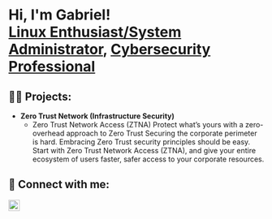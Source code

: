 <h1>Hi, I'm Gabriel! <br/><a href="https://github.com/jonjonignacio/">Linux Enthusiast/System Administrator</a>, <a href="https://www.linkedin.com/in/jonjonignacio/">Cybersecurity Professional</a></h1>

<h2>👨‍💻 Projects:</h2>

- <b>Zero Trust Network (Infrastructure Security)</b>
  - Zero Trust Network Access (ZTNA)
    Protect what’s yours with a zero-overhead approach to Zero Trust
    Securing the corporate perimeter is hard. Embracing Zero Trust security principles should be easy. 
    Start with Zero Trust Network Access (ZTNA), and give your entire ecosystem of users faster, safer access to your corporate resources.

<h2> 🤳 Connect with me:</h2>

[<img align="left" alt="GabrielIgnacio | LinkedIn" width="22px" src="https://cdn.jsdelivr.net/npm/simple-icons@v3/icons/linkedin.svg" />][linkedin]

[linkedin]: https://www.linkedin.com/in/jonjonignacio

<!--
**jonjonignacio/jonjonignacio
** is a ✨ _special_ ✨ repository because its `README.md` (this file) appears on your GitHub profile.

Here are some ideas to get you started:

- 🔭 I’m currently working on ...
- 🌱 I’m currently learning ...
- 👯 I’m looking to collaborate on ...
- 🤔 I’m looking for help with ...
- 💬 Ask me about ...
- 📫 How to reach me: ...
- 😄 Pronouns: ...
- ⚡ Fun fact: ...
-->
